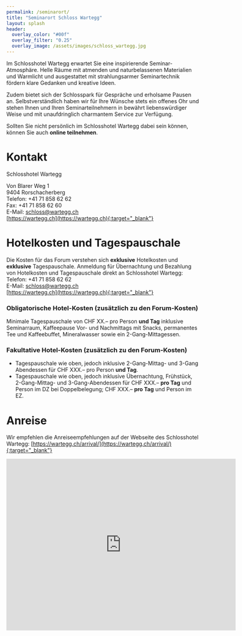 ```yaml
---
permalink: /seminarort/
title: "Seminarort Schloss Wartegg"
layout: splash
header:
  overlay_color: "#00f"
  overlay_filter: "0.25"
  overlay_image: /assets/images/schloss_wartegg.jpg
---
```


Im Schlosshotel Wartegg erwartet Sie eine inspirierende Seminar-Atmosphäre. Helle Räume mit atmenden und naturbelassenen Materialien und Warmlicht und ausgestattet mit strahlungsarmer Seminartechnik fördern klare Gedanken und kreative Ideen.

Zudem bietet sich der Schlosspark für Gespräche und erholsame Pausen an. Selbstverständlich haben wir für Ihre Wünsche stets ein offenes Ohr und stehen Ihnen und Ihren Seminarteilnehmern in bewährt liebenswürdiger Weise und mit unaufdringlich charmantem Service zur Verfügung.

Sollten Sie nicht persönlich im Schlosshotel Wartegg dabei sein können, können Sie auch **online teilnehmen**.

# Kontakt
Schlosshotel Wartegg<br>

Von Blarer Weg 1<br>
9404 Rorschacherberg<br>
Telefon: +41 71 858 62 62<br>
Fax: +41 71 858 62 60<br>
E-Mail: schloss@wartegg.ch<br>
[https://wartegg.ch](https://wartegg.ch){:target="_blank"}

# Hotelkosten und Tagespauschale
Die Kosten für das Forum verstehen sich <b>exklusive</b> Hotelkosten und <b>exklusive</b> Tagespauschale. Anmeldung für Übernachtung und Bezahlung von Hotelkosten und Tagespauschale direkt an Schlosshotel Wartegg:<br>
Telefon: +41 71 858 62 62<br>
E-Mail: schloss@wartegg.ch<br>
[https://wartegg.ch](https://wartegg.ch){:target="_blank"}


### Obligatorische Hotel-Kosten (zusätzlich zu den Forum-Kosten)
Minimale Tagespauschale von CHF XX.– pro Person <b>und Tag</b> inklusive Seminarraum, Kaffeepause Vor- und Nachmittags mit Snacks, permanentes Tee und Kaffeebuffet, Mineralwasser sowie ein 2-Gang-Mittagessen.

### Fakultative Hotel-Kosten (zusätzlich zu den Forum-Kosten)
* Tagespauschale wie oben, jedoch inklusive 2-Gang-Mittag- und 3-Gang Abendessen für CHF XXX.– pro Person <b>und Tag</b>.
*  Tagespauschale wie oben, jedoch inklusive Übernachtung, Frühstück,
2-Gang-Mittag- und 3-Gang-Abendessen für CHF XXX.– <b>pro Tag</b> und
Person im DZ bei Doppelbelegung; CHF XXX.– <b>pro Tag</b> und Person im EZ.

# Anreise
Wir empfehlen die Anreiseempfehlungen auf der Webseite des Schlosshotel Wartegg: [https://wartegg.ch/arrival/](https://wartegg.ch/arrival/){:target="_blank"}

<iframe src="https://www.google.com/maps/embed?pb=!1m18!1m12!1m3!1d2696.5879525598302!2d9.52794211592633!3d47.47845847917643!2m3!1f0!2f0!3f0!3m2!1i1024!2i768!4f13.1!3m3!1m2!1s0x479b1a5b67566981%3A0xbba27a2514b4b215!2sSchloss%20Wartegg!5e0!3m2!1sde!2sde!4v1594837464193!5m2!1sde!2sde" width="600" height="450" frameborder="0" style="border:0;" allowfullscreen="" aria-hidden="false" tabindex="0"></iframe>
